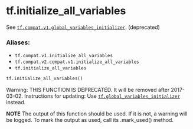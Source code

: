 <div itemscope itemtype="http://developers.google.com/ReferenceObject">
<meta itemprop="name" content="tf.initialize_all_variables" />
<meta itemprop="path" content="Stable" />
</div>

# tf.initialize_all_variables

See <a href="../tf/initializers/global_variables.md"><code>tf.compat.v1.global_variables_initializer</code></a>. (deprecated)

### Aliases:

* `tf.compat.v1.initialize_all_variables`
* `tf.compat.v2.compat.v1.initialize_all_variables`
* `tf.initialize_all_variables`

``` python
tf.initialize_all_variables()
```

<!-- Placeholder for "Used in" -->

Warning: THIS FUNCTION IS DEPRECATED. It will be removed after 2017-03-02.
Instructions for updating:
Use <a href="../tf/initializers/global_variables.md"><code>tf.global_variables_initializer</code></a> instead.

  **NOTE** The output of this function should be used.  If it is not, a warning will be logged.  To mark the output as used, call its .mark_used() method.
